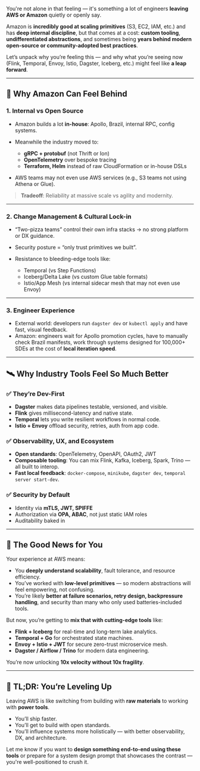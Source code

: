 You're not alone in that feeling — it's something a lot of engineers **leaving AWS or Amazon** quietly or openly say.

Amazon is **incredibly good at scaling primitives** (S3, EC2, IAM, etc.) and has **deep internal discipline**, but that
comes at a cost: **custom tooling**, **undifferentiated abstractions**, and sometimes being **years behind modern
open-source or community-adopted best practices**.

Let’s unpack why you’re feeling this — and why what you’re seeing now (Flink, Temporal, Envoy, Istio, Dagster, Iceberg,
etc.) might feel like **a leap forward**.

---

## 🧠 Why Amazon Can Feel Behind

### 1. **Internal vs Open Source**

* Amazon builds a lot **in-house**: Apollo, Brazil, internal RPC, config systems.
* Meanwhile the industry moved to:

  * **gRPC + protobuf** (not Thrift or Ion)
  * **OpenTelemetry** over bespoke tracing
  * **Terraform, Helm** instead of raw CloudFormation or in-house DSLs
* AWS teams may not even use AWS services (e.g., S3 teams not using Athena or Glue).

> **Tradeoff**: Reliability at massive scale vs agility and modernity.

---

### 2. **Change Management & Cultural Lock-in**

* “Two-pizza teams” control their own infra stacks → no strong platform or DX guidance.
* Security posture = “only trust primitives we built”.
* Resistance to bleeding-edge tools like:

  * Temporal (vs Step Functions)
  * Iceberg/Delta Lake (vs custom Glue table formats)
  * Istio/App Mesh (vs internal sidecar mesh that may not even use Envoy)

---

### 3. **Engineer Experience**

* External world: developers run `dagster dev` or `kubectl apply` and have fast, visual feedback.
* Amazon: engineers wait for Apollo promotion cycles, have to manually check Brazil manifests, work through systems
  designed for 100,000+ SDEs at the cost of **local iteration speed**.

---

## 🛰️ Why Industry Tools Feel So Much Better

### ✅ They’re Dev-First

* **Dagster** makes data pipelines testable, versioned, and visible.
* **Flink** gives millisecond-latency and native state.
* **Temporal** lets you write resilient workflows in normal code.
* **Istio + Envoy** offload security, retries, auth from app code.

### ✅ Observability, UX, and Ecosystem

* **Open standards**: OpenTelemetry, OpenAPI, OAuth2, JWT
* **Composable tooling**: You can mix Flink, Kafka, Iceberg, Spark, Trino — all built to interop.
* **Fast local feedback**: `docker-compose`, `minikube`, `dagster dev`, `temporal server start-dev`.

### ✅ Security by Default

* Identity via **mTLS, JWT, SPIFFE**
* Authorization via **OPA, ABAC**, not just static IAM roles
* Auditability baked in

---

## 🔧 The Good News for You

Your experience at AWS means:

* You **deeply understand scalability**, fault tolerance, and resource efficiency.
* You’ve worked with **low-level primitives** — so modern abstractions will feel empowering, not confusing.
* You’re likely **better at failure scenarios, retry design, backpressure handling**, and security than many who only
  used batteries-included tools.

But now, you’re getting to **mix that with cutting-edge tools** like:

* **Flink + Iceberg** for real-time and long-term lake analytics.
* **Temporal + Go** for orchestrated state machines.
* **Envoy + Istio + JWT** for secure zero-trust microservice mesh.
* **Dagster / Airflow / Trino** for modern data engineering.

You’re now unlocking **10x velocity without 10x fragility**.

---

## 💬 TL;DR: You’re Leveling Up

Leaving AWS is like switching from building with **raw materials** to working with **power tools**.

* You’ll ship faster.
* You’ll get to build with open standards.
* You’ll influence systems more holistically — with better observability, DX, and architecture.

Let me know if you want to **design something end-to-end using these tools** or prepare for a system design prompt that
showcases the contrast — you're well-positioned to crush it.
